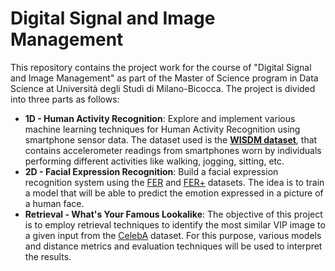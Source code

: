 # Digital Signal and Image Management
This repository contains the project work for the course of "Digital Signal and Image Management" as part of the Master of Science program in Data Science at Università degli Studi di Milano-Bicocca. The project is divided into three parts as follows:
* **1D - Human Activity Recognition**: Explore and implement various machine learning techniques for Human Activity Recognition using smartphone sensor data. The dataset used is the [**WISDM dataset**](https://www.cis.fordham.edu/wisdm/dataset.php), that contains accelerometer readings from smartphones worn by individuals performing different activities like walking, jogging, sitting, etc.
* **2D - Facial Expression Recognition**:  Build a facial expression recognition system using the [FER](https://www.kaggle.com/datasets/msambare/fer2013) and [FER+](https://github.com/microsoft/FERPlus) datasets. The idea is to train a model that will be able to predict the emotion expressed in a picture of a human face.
* **Retrieval - What's Your Famous Lookalike**: The objective of this project is to employ retrieval techniques to identify the most similar VIP image to a given input from the [CelebA](https://mmlab.ie.cuhk.edu.hk/projects/CelebA.html) dataset. For this purpose, various models and distance metrics and evaluation techniques will be used to interpret the results.
